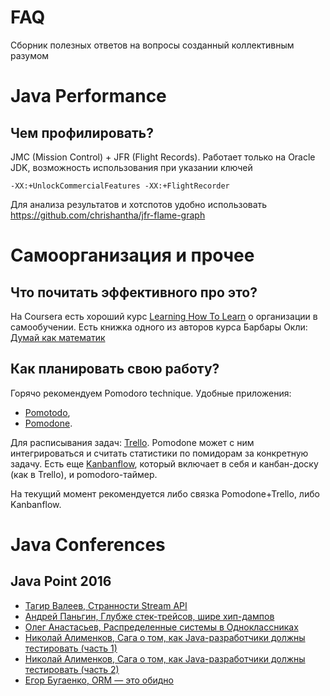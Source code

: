 # FAQ

Сборник полезных ответов на вопросы созданный коллективным разумом

# Java Performance
## Чем профилировать?
JMC (Mission Control) + JFR (Flight Records). Работает только на Oracle JDK, возможность использования при указании ключей
```
-XX:+UnlockCommercialFeatures -XX:+FlightRecorder
```
Для анализа результатов и хотспотов удобно использовать https://github.com/chrishantha/jfr-flame-graph

# Самоорганизация и прочее
## Что почитать эффективного про это?
На Coursera есть хороший курс [Learning How To Learn](https://www.coursera.org/learn/learning-how-to-learn/home/info?source=cdpv2) о организации в самообучении.
Есть книжка одного из авторов курса Барбары Окли: [Думай как математик](https://www.ozon.ru/context/detail/id/33253422/)
## Как планировать свою работу?
Горячо рекомендуем Pomodoro technique. Удобные приложения:
* [Pomotodo](https://pomotodo.com/),
* [Pomodone](http://pomodoneapp.com/).

Для расписывания задач: [Trello](https://trello.com/). Pomodone может с ним интегрироваться и считать статистики по помидорам за конкретную задачу.
Есть еще [Kanbanflow](https://kanbanflow.com), который включает в себя и канбан-доску (как в Trello), и pomodoro-таймер.

На текущий момент рекомендуется либо связка Pomodone+Trello, либо Kanbanflow.

# Java Conferences
## Java Point 2016
* [Тагир Валеев, Странности Stream API](https://www.youtube.com/watch?v=hxL5HejbvgE&index=2&list=PLO9lWyBRzDwhu-JiHk8x_Qemxdv1RwnJp)
* [Андрей Паньгин, Глубже стек-трейсов, шире хип-дампов](https://www.youtube.com/watch?v=5Hyqwks1F7c&index=23&list=PLO9lWyBRzDwhu-JiHk8x_Qemxdv1RwnJp)
* [Олег Анастасьев, Распределенные системы в Одноклассниках](https://www.youtube.com/watch?v=WdR8LYTeD8o&index=26&list=PLO9lWyBRzDwhu-JiHk8x_Qemxdv1RwnJp)
* [Николай Алименков, Сага о том, как Java-разработчики должны тестировать (часть 1)](https://www.youtube.com/watch?v=2FFoSUGwZaw&list=PLO9lWyBRzDwhu-JiHk8x_Qemxdv1RwnJp&index=32)
* [Николай Алименков, Сага о том, как Java-разработчики должны тестировать (часть 2)](https://www.youtube.com/watch?v=RSwlnd4VjCU&list=PLO9lWyBRzDwhu-JiHk8x_Qemxdv1RwnJp&index=33)
* [Егор Бугаенко, ORM — это обидно](https://www.youtube.com/watch?v=zAl1toXfMA8&list=PLO9lWyBRzDwhu-JiHk8x_Qemxdv1RwnJp&index=11)
